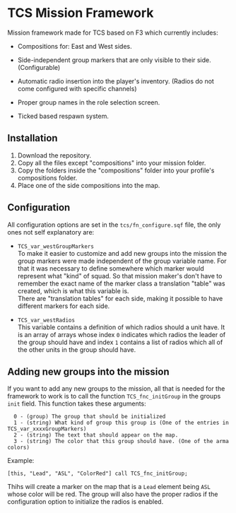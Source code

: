 # TCS Mission Framework
Mission framework made for TCS based on F3 which currently includes: 

* Compositions for: East and West sides.

* Side-independent group markers that are only visible to their side. (Configurable)

* Automatic radio insertion into the player's inventory. (Radios do not come configured with specific channels)

* Proper group names in the role selection screen.

* Ticked based respawn system.


## Installation
1. Download the repository.
2. Copy all the files except "compositions" into your mission folder.
3. Copy the folders inside the "compositions" folder into your profile's compositions folder.
3. Place one of the side compositions into the map.


## Configuration
All configuration options are set in the `tcs/fn_configure.sqf` file, the only ones not self explanatory are:  

* `TCS_var_westGroupMarkers`  
To make it easier to customize and add new groups into the mission the group markers were made independent of the group variable name. For that it was necessary to define somewhere which marker would represent what "kind" of squad. So that mission maker's don't have to remember the exact name of the marker class a translation "table" was created, which is what this variable is.  
There are "translation tables" for each side, making it possible to have different markers for each side.

* `TCS_var_westRadios`  
This variable contains a definition of which radios should a unit have. It is an array of arrays whose index `0` indicates which radios the leader of the group should have and index `1` contains a list of radios which all of the other units in the group should have.


## Adding new groups into the mission
If you want to add any new groups to the mission, all that is needed for the framework to work is to call the function `TCS_fnc_initGroup` in the groups `init` field. This function takes these arguments:  
```sqf
  0 - (group) The group that should be initialized
  1 - (string) What kind of group this group is (One of the entries in TCS_var_xxxxGroupMarkers)
  2 - (string) The text that should appear on the map.
  3 - (string) The color that this group should have. (One of the arma colors)
```
Example:
```sqf
[this, "Lead", "ASL", "ColorRed"] call TCS_fnc_initGroup;
```
Thihs will create a marker on the map that is a `Lead` element being `ASL` whose color will be red. The group will also have the proper radios if the configuration option to initialize the radios is enabled.

